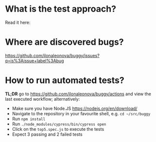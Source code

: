# What is the test approach?

Read it here: <wiki link>
  
# Where are discovered bugs?

https://github.com/ilonaleonova/buggy/issues?q=is%3Aissue+label%3Abug

# How to run automated tests?

**TL;DR** go to https://github.com/ilonaleonova/buggy/actions and view the last executed workflow; alternatively:

- Make sure you have Node.JS https://nodejs.org/en/download/
- Navigate to the repository in your favourite shell, e.g. `cd ~/src/buggy`
- Run `npm install`
- Run `./node_modules/cypress/bin/cypress open`
- Click on the `top5.spec.js` to execute the tests
- Expect 3 passing and 2 failed tests
